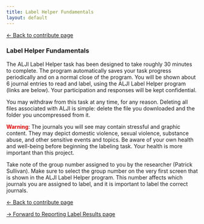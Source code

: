 ```yaml
---
title: Label Helper Fundamentals
layout: default
---
```


[<- Back to contribute page](./contribute)

### Label Helper Fundamentals

The ALJI Label Helper task has been designed to take roughly 30 minutes to complete. The program automatically saves your task progress periodically and on a normal close of the program. You will be shown about 6 journal entries to read and label, using the ALJI Label Helper program (links are below). Your participation and responses will be kept confidential.

You may withdraw from this task at any time, for any reason. Deleting all files associated with ALJI is simple: delete the file you downloaded and the folder you uncompressed from it.

**<span style="color:red">Warning</span>​**:
The journals you will see may contain stressful and graphic content. They may depict domestic violence, sexual violence, substance abuse, and other sensitive events and topics. Be aware of your own health and well-being before beginning the labeling task. Your health is more important than this project.

Take note of the group number assigned to you by the researcher (Patrick Sullivan). Make sure to select the group number on the very first screen that is shown in the ALJI Label Helper program. This number affects which journals you are assigned to label, and it is important to label the correct journals. 

[<- Back to contribute page](./contribute)

[-> Forward to Reporting Label Results page](./labelHelperSetup)